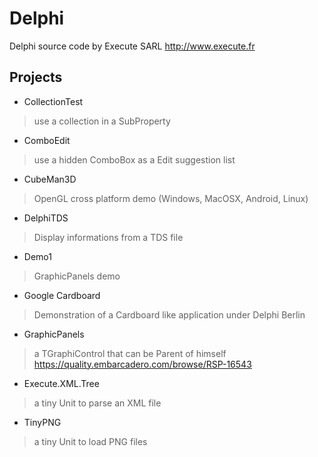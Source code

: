 # Delphi
Delphi source code by Execute SARL
http://www.execute.fr

## Projects

- CollectionTest
> use a collection in a SubProperty

- ComboEdit
> use a hidden ComboBox as a Edit suggestion list

- CubeMan3D
> OpenGL cross platform demo (Windows, MacOSX, Android, Linux)

- DelphiTDS
> Display informations from a TDS file

- Demo1
> GraphicPanels demo

- Google Cardboard
> Demonstration of a Cardboard like application under Delphi Berlin

- GraphicPanels
> a TGraphiControl that can be Parent of himself  
> https://quality.embarcadero.com/browse/RSP-16543

- Execute.XML.Tree
> a tiny Unit to parse an XML file

- TinyPNG
> a tiny Unit to load PNG files
